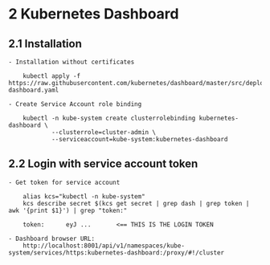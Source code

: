 # 2 Kubernetes Dashboard

## 2.1 Installation

    - Installation without certificates

        kubectl apply -f https://raw.githubusercontent.com/kubernetes/dashboard/master/src/deploy/recommended/kubernetes-dashboard.yaml

    - Create Service Account role binding

        kubectl -n kube-system create clusterrolebinding kubernetes-dashboard \
                --clusterrole=cluster-admin \
                --serviceaccount=kube-system:kubernetes-dashboard

## 2.2 Login with service account token

    - Get token for service account

        alias kcs="kubectl -n kube-system"
        kcs describe secret $(kcs get secret | grep dash | grep token | awk '{print $1}') | grep "token:"

        token:      eyJ ...       <== THIS IS THE LOGIN TOKEN

    - Dashboard browser URL:
        http://localhost:8001/api/v1/namespaces/kube-system/services/https:kubernetes-dashboard:/proxy/#!/cluster
